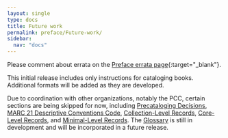 ```yaml
---
layout: single
type: docs
title: Future work
permalink: preface/Future-work/
sidebar:
  nav: "docs"
---
```


Please comment about errata on the [Preface errata page](https://docs.google.com/document/d/1KSt090ycV2BCt6I9vIpcknGrQcyXAK8WtRKg_WvYDEA/edit#heading=h.9jw77wuk8mmu){:target="_blank"}.

This initial release includes only instructions for cataloging books. Additional formats will be added as they are developed.

Due to coordination with other organizations, notably the PCC, certain sections are being skipped for now, including [Precataloging Decisions](/DCRMR/introduction/#i019-precataloging-decisions), [MARC 21 Descriptive Conventions Code](/DCRMR/appendices/Appendix-a/), [Collection-Level Records](/DCRMR/appendices/Appendix-b/), [Core-Level Records](/DCRMR/appendices/Appendix-c/), and [Minimal-Level Records](/DCRMR/appendices/Appendix-d/). The [Glossary](/DCRMR/glossary/) is still in development and will be incorporated in a future release.
